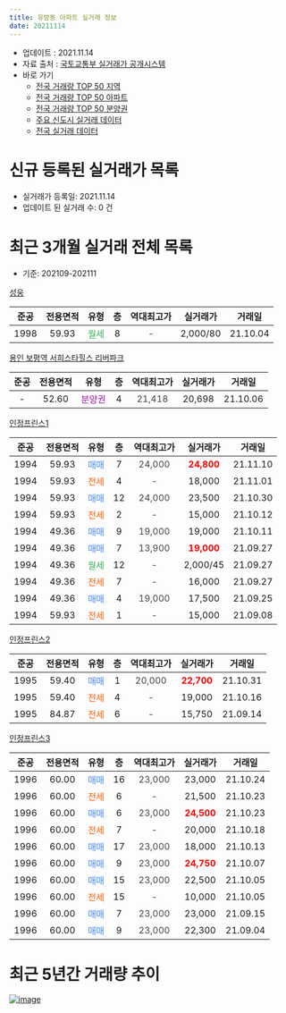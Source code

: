 ```yaml
---
title: 유방동 아파트 실거래 정보
date: 20211114
---
```


* 업데이트 : 2021.11.14
* 자료 출처 : [국토교통부 실거래가 공개시스템](http://rt.molit.go.kr)
* 바로 가기
    * [전국 거래량 TOP 50 지역](https://apt-info.github.io/apt-trade-info/tr)
    * [전국 거래량 TOP 50 아파트](https://apt-info.github.io/apt-trade-info/ta)
    * [전국 거래량 TOP 50 분양권](https://apt-info.github.io/apt-trade-info/tb)
    * [주요 신도시 실거래 데이터](https://apt-info.github.io/apt-trade-info/newtown)
    * [전국 실거래 데이터](https://apt-info.github.io/apt-trade-info/all)



<script async src="https://pagead2.googlesyndication.com/pagead/js/adsbygoogle.js"></script>
<!-- 기본광고 -->
<ins class="adsbygoogle"
     style="display:block"
     data-ad-client="ca-pub-1142216861245946"
     data-ad-slot="4805727019"
     data-ad-format="auto"
     data-full-width-responsive="true"></ins>
<script>
     (adsbygoogle = window.adsbygoogle || []).push({});
</script>


# 신규 등록된 실거래가 목록

* 실거래가 등록일: 2021.11.14
* 업데이트 된 실거래 수: 0 건




<script async src="https://pagead2.googlesyndication.com/pagead/js/adsbygoogle.js"></script>
<!-- 기본광고 -->
<ins class="adsbygoogle"
     style="display:block"
     data-ad-client="ca-pub-1142216861245946"
     data-ad-slot="4805727019"
     data-ad-format="auto"
     data-full-width-responsive="true"></ins>
<script>
     (adsbygoogle = window.adsbygoogle || []).push({});
</script>


# 최근 3개월 실거래 전체 목록
* 기준: 202109-202111


[성웅](https://search.naver.com/search.naver?query=%EC%84%B1%EC%9B%85)

|준공|전용면적|유형|층|역대최고가|실거래가|거래일|
|:---:|:---:|:---:|:---:|:---:|:---:|:---:|
|1998|59.93|<span style="color:#34A853">월세</span>|8|<span style="color:#444444">-</span>|2,000/80|21.10.04|

[용인 보평역 서희스타힐스 리버파크](https://search.naver.com/search.naver?query=%EC%9A%A9%EC%9D%B8+%EB%B3%B4%ED%8F%89%EC%97%AD+%EC%84%9C%ED%9D%AC%EC%8A%A4%ED%83%80%ED%9E%90%EC%8A%A4+%EB%A6%AC%EB%B2%84%ED%8C%8C%ED%81%AC)

|준공|전용면적|유형|층|역대최고가|실거래가|거래일|
|:---:|:---:|:---:|:---:|:---:|:---:|:---:|
|-|52.60|<span style="color:#9C11A5">분양권</span>|4|<span style="color:#444444">21,418</span>|20,698|21.10.06|

[인정프린스1](https://search.naver.com/search.naver?query=%EC%9D%B8%EC%A0%95%ED%94%84%EB%A6%B0%EC%8A%A41)

|준공|전용면적|유형|층|역대최고가|실거래가|거래일|
|:---:|:---:|:---:|:---:|:---:|:---:|:---:|
|1994|59.93|<span style="color:#4285F3">매매</span>|7|<span style="color:#444444">24,000</span>|<b><span style="color:#FF0000">24,800</span></b>|21.11.10|
|1994|59.93|<span style="color:#FF5A00">전세</span>|4|<span style="color:#444444">-</span>|18,000|21.11.01|
|1994|59.93|<span style="color:#4285F3">매매</span>|12|<span style="color:#444444">24,000</span>|23,500|21.10.30|
|1994|59.93|<span style="color:#FF5A00">전세</span>|2|<span style="color:#444444">-</span>|15,000|21.10.12|
|1994|49.36|<span style="color:#4285F3">매매</span>|9|<span style="color:#444444">19,000</span>|19,000|21.10.11|
|1994|49.36|<span style="color:#4285F3">매매</span>|7|<span style="color:#444444">13,900</span>|<b><span style="color:#FF0000">19,000</span></b>|21.09.27|
|1994|49.36|<span style="color:#34A853">월세</span>|12|<span style="color:#444444">-</span>|2,000/45|21.09.27|
|1994|49.36|<span style="color:#FF5A00">전세</span>|7|<span style="color:#444444">-</span>|16,000|21.09.27|
|1994|49.36|<span style="color:#4285F3">매매</span>|4|<span style="color:#444444">19,000</span>|17,500|21.09.25|
|1994|59.93|<span style="color:#FF5A00">전세</span>|1|<span style="color:#444444">-</span>|15,000|21.09.08|

[인정프린스2](https://search.naver.com/search.naver?query=%EC%9D%B8%EC%A0%95%ED%94%84%EB%A6%B0%EC%8A%A42)

|준공|전용면적|유형|층|역대최고가|실거래가|거래일|
|:---:|:---:|:---:|:---:|:---:|:---:|:---:|
|1995|59.40|<span style="color:#4285F3">매매</span>|1|<span style="color:#444444">20,000</span>|<b><span style="color:#FF0000">22,700</span></b>|21.10.31|
|1995|59.40|<span style="color:#FF5A00">전세</span>|4|<span style="color:#444444">-</span>|19,000|21.10.16|
|1995|84.87|<span style="color:#FF5A00">전세</span>|6|<span style="color:#444444">-</span>|15,750|21.09.14|

[인정프린스3](https://search.naver.com/search.naver?query=%EC%9D%B8%EC%A0%95%ED%94%84%EB%A6%B0%EC%8A%A43)

|준공|전용면적|유형|층|역대최고가|실거래가|거래일|
|:---:|:---:|:---:|:---:|:---:|:---:|:---:|
|1996|60.00|<span style="color:#4285F3">매매</span>|16|<span style="color:#444444">23,000</span>|23,000|21.10.24|
|1996|60.00|<span style="color:#FF5A00">전세</span>|6|<span style="color:#444444">-</span>|21,500|21.10.23|
|1996|60.00|<span style="color:#4285F3">매매</span>|6|<span style="color:#444444">23,000</span>|<b><span style="color:#FF0000">24,500</span></b>|21.10.23|
|1996|60.00|<span style="color:#FF5A00">전세</span>|7|<span style="color:#444444">-</span>|20,000|21.10.18|
|1996|60.00|<span style="color:#4285F3">매매</span>|17|<span style="color:#444444">23,000</span>|18,000|21.10.13|
|1996|60.00|<span style="color:#4285F3">매매</span>|9|<span style="color:#444444">23,000</span>|<b><span style="color:#FF0000">24,750</span></b>|21.10.07|
|1996|60.00|<span style="color:#4285F3">매매</span>|15|<span style="color:#444444">23,000</span>|22,500|21.10.05|
|1996|60.00|<span style="color:#FF5A00">전세</span>|15|<span style="color:#444444">-</span>|10,000|21.10.05|
|1996|60.00|<span style="color:#4285F3">매매</span>|7|<span style="color:#444444">23,000</span>|23,000|21.09.15|
|1996|60.00|<span style="color:#4285F3">매매</span>|9|<span style="color:#444444">23,000</span>|22,300|21.09.04|



<script async src="https://pagead2.googlesyndication.com/pagead/js/adsbygoogle.js"></script>
<!-- 기본광고 -->
<ins class="adsbygoogle"
     style="display:block"
     data-ad-client="ca-pub-1142216861245946"
     data-ad-slot="4805727019"
     data-ad-format="auto"
     data-full-width-responsive="true"></ins>
<script>
     (adsbygoogle = window.adsbygoogle || []).push({});
</script>


# 최근 5년간 거래량 추이


<div style="width:100%;">
    <canvas id="deal_progress" height="200"></canvas>
</div>

<script>
new Chart(document.getElementById("deal_progress"), {
    type: 'line',
    data: {
        labels: ['16.01','16.02','16.03','16.04','16.05','16.06','16.07','16.08','16.09','16.10','16.11','16.12','17.01','17.02','17.03','17.04','17.05','17.06','17.07','17.08','17.09','17.10','17.11','17.12','18.01','18.02','18.03','18.04','18.05','18.06','18.07','18.08','18.09','18.10','18.11','18.12','19.01','19.02','19.03','19.04','19.05','19.06','19.07','19.08','19.09','19.10','19.11','19.12','20.01','20.02','20.03','20.04','20.05','20.06','20.07','20.08','20.09','20.10','20.11','20.12','21.01','21.02','21.03','21.04','21.05','21.06','21.07','21.08','21.09','21.10','21.11'],
        datasets: [{
            label: '매매/분양권',
            data: [3,5,14,10,12,11,10,5,13,9,10,7,2,7,14,10,8,10,2,9,7,3,6,3,7,1,9,1,7,4,3,5,8,10,2,6,1,4,4,5,4,4,3,6,7,6,5,5,3,7,8,8,12,11,10,12,15,23,22,36,15,17,25,49,27,13,5,13,4,9,1],
            borderColor: "rgba(66, 133, 243, 1)",
            backgroundColor: "rgba(66, 133, 243, 0.05)",
            borderWidth: 1,
            pointRadius: 0,
            fill: false,
            lineTension: 0
        },{
            label: '전/월세',
            data: [5,10,8,8,12,7,8,4,7,12,8,9,3,8,9,7,1,3,6,4,8,3,6,6,9,5,2,7,4,11,6,5,4,6,8,3,8,14,6,12,11,5,6,10,8,6,3,3,5,5,5,3,4,5,12,7,7,6,11,6,3,6,4,5,11,4,2,7,4,6,1],
            borderColor: "rgba(255, 90, 0, 1)",
            backgroundColor: "rgba(255, 90, 0, 0.05)",
            borderWidth: 1,
            pointRadius: 0,
            fill: false,
            lineTension: 0
        },{
            label: '합계',
            data: [8,15,22,18,24,18,18,9,20,21,18,16,5,15,23,17,9,13,8,13,15,6,12,9,16,6,11,8,11,15,9,10,12,16,10,9,9,18,10,17,15,9,9,16,15,12,8,8,8,12,13,11,16,16,22,19,22,29,33,42,18,23,29,54,38,17,7,20,8,15,2],
            borderColor: "rgba(0, 0, 0, 1)",
            backgroundColor: "rgba(0, 0, 0, 0.03)",
            borderWidth: 0.1,
            pointRadius: 0,
            fill: true,
            lineTension: 0
        }
        ]
    },
    options: {
        responsive: true,
        title: {
            display: false
        },
        tooltips: {
            mode: 'index',
            intersect: false
        },
        hover: {
            mode: 'nearest',
            intersect: true
        },
        scales: {
            xAxes: [{
                display: true,
                scaleLabel: {
                    display: true,
                    labelString: '년/월'
                }
            }],
            yAxes: [{
                display: true,
                ticks: {
                    suggestedMin: 0,
                },
                scaleLabel: {
                    display: true,
                    labelString: '실거래 수'
                }
            }]
        }
    }
});

</script>


[![image](https://apt-info.github.io/images/2020-01-03-apt-trade-info/1024x500.png)](https://play.google.com/store/apps/details?id=com.aptinfo.apttradeinfo)

